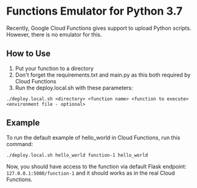 # Functions Emulator for Python 3.7
Recently, Google Cloud Functions gives support to upload Python scripts. However, there is no emulator for this.

## How to Use
1. Put your function to a directory
2. Don't forget the requirements.txt and main.py as this both required by Cloud Functions
3. Run the deploy.local.sh with these parameters:
```
./deploy.local.sh <directory> <function name> <function to execute> <environment file - optional>
```

## Example
To run the default example of hello_world in Cloud Functions, run this command:
```
./deploy.local.sh hello_world function-1 hello_world
```
Now, you should have access to the function via default Flask endpoint: `127.0.0.1:5000/function-1` and it should works as in the real Cloud Functions.

